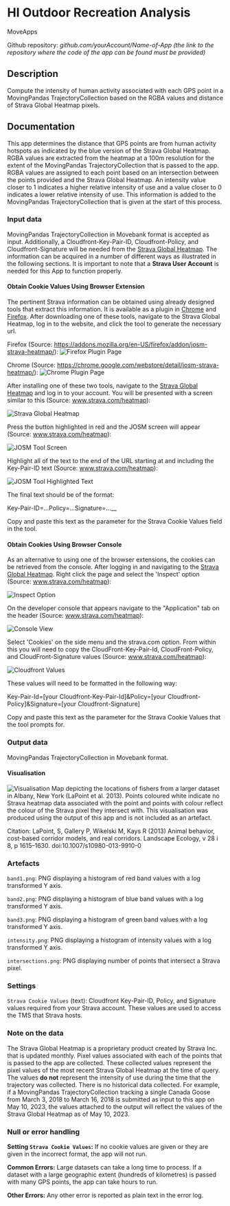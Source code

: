 # HI Outdoor Recreation Analysis

MoveApps

Github repository: *github.com/yourAccount/Name-of-App* *(the link to the repository where the code of the app can be found must be provided)*

## Description
Compute the intensity of human activity associated with each GPS point in a MovingPandas TrajectoryCollection based on the RGBA values and distance of Strava Global Heatmap pixels. 

## Documentation
This app determines the distance that GPS points are from human activity hotspots as indicated by the blue version of the Strava Global Heatmap. RGBA values are extracted from the heatmap at a 100m resolution for the extent of the MovingPandas TrajectoryCollection that is passed to the app. RGBA values are assigned to each point based on an intersection between the points provided and the Strava Global Heatmap. An intensity value closer to 1 indicates a higher relative intensity of use and a value closer to 0 indicates a lower relative intensity of use. This information is added to the MovingPandas TrajectoryCollection that is given at the start of this process.

### Input data
MovingPandas TrajectoryCollection in Movebank format is accepted as input. Additionally, a Cloudfront-Key-Pair-ID, Cloudfront-Policy, and Cloudfront-Signature will be needed from the [Strava Global Heatmap](www.strava.com/heatmap). The information can be acquired in a number of different ways as illustrated in the following sections. It is important to note that a **Strava User Account** is needed for this App to function properly.  

#### Obtain Cookie Values Using Browser Extension
The pertinent Strava information can be obtained using already designed tools that extract this information. It is available as a plugin in [Chrome](https://chrome.google.com/webstore/detail/josm-strava-heatmap/) and [Firefox](https://addons.mozilla.org/en-US/firefox/addon/josm-strava-heatmap/). After downloading one of these tools, navigate to the Strava Global Heatmap, log in to the website, and click the tool to generate the necessary url.

Firefox (Source: https://addons.mozilla.org/en-US/firefox/addon/josm-strava-heatmap/):
![Firefox Plugin Page](./documentation/firefoxStravaPlugin.png)

Chrome (Source: https://chrome.google.com/webstore/detail/josm-strava-heatmap/):
![Chrome Plugin Page](./documentation/chromeStravaPlugin.png)


After installing one of these two tools, navigate to the [Strava Global Heatmap](www.strava.com/heatmap) and log in to your account. You will be presented with a screen similar to this (Source: www.strava.com/heatmap):

![Strava Global Heatmap](./documentation/stravaHeatmapWithButton.png)


Press the button highlighted in red and the JOSM screen will appear (Source: www.strava.com/heatmap):

![JOSM Tool Screen](./documentation/keyPolicySigFormat.png)


Highlight all of the text to the end of the URL starting at and including the Key-Pair-ID text (Source: www.strava.com/heatmap):

![JOSM Tool Highlighted Text](./documentation/keyPolicySigFormatHighlighted.png)


The final text should be of the format:

Key-Pair-ID=...Policy=...Signature=...__

Copy and paste this text as the parameter for the Strava Cookie Values field in the tool.

#### Obtain Cookies Using Browser Console
As an alternative to using one of the browser extensions, the cookies can be retrieved from the console. After logging in and navigating to the [Strava Global Heatmap](www.strava.com/heatmap). Right click the page and select the 'Inspect' option (Source: www.strava.com/heatmap):

![Inspect Option](./documentation/consoleInspect.png)


On the developer console that appears navigate to the "Application" tab on the header (Source: www.strava.com/heatmap):

![Console View](./documentation/consoleView.png)


Select 'Cookies' on the side menu and the strava.com option. From within this you will need to copy the CloudFront-Key-Pair-Id, CloudFront-Policy, and CloudFront-Signature values (Source: www.strava.com/heatmap):

![Cloudfront Values](./documentation/consoleCookieLocation.png)


These values will need to be formatted in the following way:

Key-Pair-Id=\[your Cloudfront-Key-Pair-Id\]&Policy=\[your Cloudfront-Policy\]&Signature=\[your Cloudfront-Signature\]

Copy and paste this text as the parameter for the Strava Cookie Values that the tool prompts for.

### Output data
MovingPandas TrajectoryCollection in Movebank format.

#### Visualisation

![Visualisation](./documentation/readMeImage.png)
Map depicting the locations of fishers from a larger dataset in Albany, New York (LaPoint et al. 2013). Points coloured white indicate no Strava heatmap data associated with the point and points with colour reflect the colour of the Strava pixel they intersect with. This visualisation was produced using the output of this app and is not included as an artefact.

Citation:
LaPoint, S, Gallery P, Wikelski M, Kays R (2013) Animal behavior, cost-based corridor models, and real corridors. Landscape Ecology, v 28 i 8, p 1615–1630. doi:10.1007/s10980-013-9910-0

### Artefacts
`band1.png`: PNG displaying a histogram of red band values with a log transformed Y axis.

`band2.png`: PNG displaying a histogram of blue band values with a log transformed Y axis.

`band3.png`: PNG displaying a histogram of green band values with a log transformed Y axis.

`intensity.png`: PNG displaying a histogram of intensity values with a log transformed Y axis.

`intersections.png`: PNG displaying number of points that intersect a Strava pixel.

### Settings 

`Strava Cookie Values` (text): Cloudfront Key-Pair-ID, Policy, and Signature values required from your Strava account. These values are used to access the TMS that Strava hosts. 

### Note on the data

The Strava Global Heatmap is a proprietary product created by Strava Inc. that is updated monthly. Pixel values associated with each of the points that is passed to the app are collected. These collected values represent the pixel values of the most recent Strava Global Heatmap at the time of query. The values **do not** represent the intensity of use during the time that the trajectory was collected. There is no historical data collected. For example, if a MovingPandas TrajectoryCollection tracking a single Canada Goose from March 3, 2018 to March 16, 2018 is submitted as input to this app on May 10, 2023, the values attached to the output will reflect the values of the Strava Global Heatmap as of May 10, 2023. 

### Null or error handling

**Setting `Strava Cookie Values`:** If no cookie values are given or they are given in the incorrect format, the app will not run.

**Common Errors:** Large datasets can take a long time to process. If a dataset with a large geographic extent (hundreds of kilometres) is passed with many GPS points, the app can take hours to run. 

**Other Errors:** Any other error is reported as plain text in the error log.

